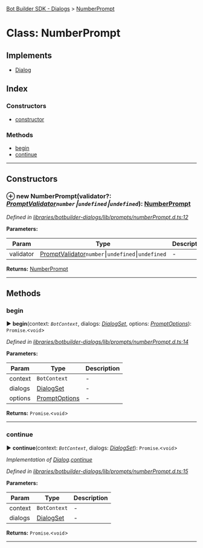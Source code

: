 [Bot Builder SDK - Dialogs](../README.md) > [NumberPrompt](../classes/botbuilder_dialogs.numberprompt.md)



# Class: NumberPrompt

## Implements

* [Dialog](../interfaces/botbuilder_dialogs.dialog.md)

## Index

### Constructors

* [constructor](botbuilder_dialogs.numberprompt.md#constructor)


### Methods

* [begin](botbuilder_dialogs.numberprompt.md#begin)
* [continue](botbuilder_dialogs.numberprompt.md#continue)



---
## Constructors
<a id="constructor"></a>


### ⊕ **new NumberPrompt**(validator?: *[PromptValidator](../#promptvalidator)`number`⎮`undefined`⎮`undefined`*): [NumberPrompt](botbuilder_dialogs.numberprompt.md)


*Defined in [libraries/botbuilder-dialogs/lib/prompts/numberPrompt.d.ts:12](https://github.com/Microsoft/botbuilder-js/blob/9c47be0/libraries/botbuilder-dialogs/lib/prompts/numberPrompt.d.ts#L12)*



**Parameters:**

| Param | Type | Description |
| ------ | ------ | ------ |
| validator | [PromptValidator](../#promptvalidator)`number`⎮`undefined`⎮`undefined`   |  - |





**Returns:** [NumberPrompt](botbuilder_dialogs.numberprompt.md)

---


## Methods
<a id="begin"></a>

###  begin

► **begin**(context: *`BotContext`*, dialogs: *[DialogSet](botbuilder_dialogs.dialogset.md)*, options: *[PromptOptions](../interfaces/botbuilder_dialogs.promptoptions.md)*): `Promise`.<`void`>



*Defined in [libraries/botbuilder-dialogs/lib/prompts/numberPrompt.d.ts:14](https://github.com/Microsoft/botbuilder-js/blob/9c47be0/libraries/botbuilder-dialogs/lib/prompts/numberPrompt.d.ts#L14)*



**Parameters:**

| Param | Type | Description |
| ------ | ------ | ------ |
| context | `BotContext`   |  - |
| dialogs | [DialogSet](botbuilder_dialogs.dialogset.md)   |  - |
| options | [PromptOptions](../interfaces/botbuilder_dialogs.promptoptions.md)   |  - |





**Returns:** `Promise`.<`void`>





___

<a id="continue"></a>

###  continue

► **continue**(context: *`BotContext`*, dialogs: *[DialogSet](botbuilder_dialogs.dialogset.md)*): `Promise`.<`void`>



*Implementation of [Dialog](../interfaces/botbuilder_dialogs.dialog.md).[continue](../interfaces/botbuilder_dialogs.dialog.md#continue)*

*Defined in [libraries/botbuilder-dialogs/lib/prompts/numberPrompt.d.ts:15](https://github.com/Microsoft/botbuilder-js/blob/9c47be0/libraries/botbuilder-dialogs/lib/prompts/numberPrompt.d.ts#L15)*



**Parameters:**

| Param | Type | Description |
| ------ | ------ | ------ |
| context | `BotContext`   |  - |
| dialogs | [DialogSet](botbuilder_dialogs.dialogset.md)   |  - |





**Returns:** `Promise`.<`void`>





___


